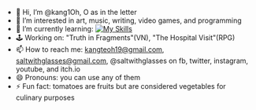 - 👋 Hi, I’m @kang1Oh, O as in the letter
- 👀 I’m interested in art, music, writing, video games, and programming
- 🌱 I’m currently learning: [![My Skills](https://skillicons.dev/icons?i=java,mysql,html,css,php,figma,blender,godot,unreal)](https://skillicons.dev)
- 🕹️ Working on: "Truth in Fragments"(VN), "The Hospital Visit"(RPG)
- 📫 How to reach me: kangteoh19@gmail.com, saltwithglasses@gmail.com, @saltwithglasses on fb, twitter, instagram, youtube, and itch.io
- 😄 Pronouns: you can use any of them
- ⚡ Fun fact: tomatoes are fruits but are considered vegetables for culinary purposes

<!---
kang1Oh/kang1Oh is a ✨ special ✨ repository because its `README.md` (this file) appears on your GitHub profile.
You can click the Preview link to take a look at your changes.
--->
